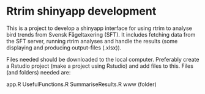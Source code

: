 # Rtrim shinyapp development
This is a project to develop a shinyapp interface for using rtrim to analyse bird trends from Svensk Fågeltaxering (SFT). It includes fetching data from the SFT server, running rtrim analyses and handle the results (some displaying and producing output-files (.xlsx)). 

Files needed should be downloaded to the local computer. Preferably create a Rstudio project (make a project using Rstudio) and add files to this. Files (and folders) needed are:

app.R
UsefulFunctions.R
SummariseResults.R
www (folder)